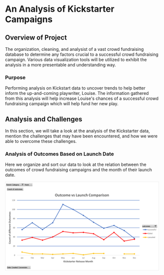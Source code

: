 #  An Analysis of Kickstarter Campaigns

## Overview of Project
The organization, cleaning, and analysist of a vast crowd fundraising database to determine any factors crucial to a successful crowd fundraising campaign. Various data visualization tools will be utilized to exhibit the analysis in a more presentable and understanding way.

### Purpose
Performing analysis on Kickstart data to uncover trends to help better inform the up-and-coming playwriter, Louise. The information gathered from this analysis will help increase Louise's chances of a successful crowd fundraising campaign which will help fund her new play. 

## Analysis and Challenges
In this section, we will take a look at the analysis of the Kickstarter data, mention the challenges that may have been encountered, and how we were able to overcome these challenges. 

### Analysis of Outcomes Based on Launch Date
Here we organize and sort our data to look at the relation between the outcomes of crowd fundraising campaigns and the month of their launch date.

![Theater_Outcomes_vs_Launch](images/Theater_Outcomes_vs_Launch.png)
